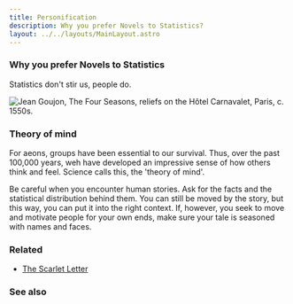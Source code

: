 ```yaml
---
title: Personification
description: Why you prefer Novels to Statistics?
layout: ../../layouts/MainLayout.astro
---
```


### Why you prefer Novels to Statistics

Statistics don't stir us, people do.

![Jean Goujon, The Four Seasons, reliefs on the Hôtel Carnavalet, Paris, c. 1550s.](https://upload.wikimedia.org/wikipedia/commons/thumb/e/e0/Goujon%2C_les_quatre_saisons_02.JPG/440px-Goujon%2C_les_quatre_saisons_02.JPG)

### Theory of mind
For aeons, groups have been essential to our survival. Thus, over the past 100,000 years, 
weh have developed an impressive sense of how others think and feel. Science calls this,
the 'theory of mind'.


Be careful when you encounter human stories. Ask for the facts and the statistical distribution
behind them. You can still be moved by the story, but this way, you can put it into the right context.
If, however, you seek to move and motivate people for your own ends, make sure your tale is seasoned with names and faces.

### Related
 - [The Scarlet Letter](https://en.wikipedia.org/wiki/The_Scarlet_Letter)
 
### See also
